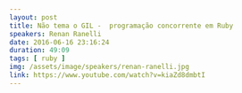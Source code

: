 ```yaml
---
layout: post
title: Não tema o GIL -  programação concorrente em Ruby
speakers: Renan Ranelli
date: 2016-06-16 23:16:24
duration: 49:09
tags: [ ruby ]
img: /assets/image/speakers/renan-ranelli.jpg
link: https://www.youtube.com/watch?v=kiaZd8dmbtI
---
```

